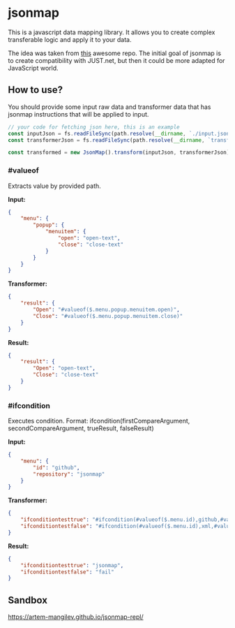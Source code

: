 # jsonmap

This is a javascript data mapping library. It allows you to create complex transferable logic and apply it to your data.

The idea was taken from [this](https://github.com/WorkMaze/JUST.net) awesome repo. The initial goal of jsonmap is to create
compatibility with JUST.net, but then it could be more adapted for JavaScript world.

## How to use?

You should provide some input raw data and transformer data that has jsonmap instructions that will be applied to input.

```js
// your code for fetching json here, this is an example
const inputJson = fs.readFileSync(path.resolve(__dirname, `./input.json`), 'utf-8')
const transformerJson = fs.readFileSync(path.resolve(__dirname, `transformer.json`), 'utf-8')

const transformed = new JsonMap().transform(inputJson, transformerJson)
```

### #valueof

Extracts value by provided path.

**Input:**
```json
{
	"menu": {
		"popup": {
			"menuitem": {
				"open": "open-text",
				"close": "close-text"
			}
		}
	}
}
```

**Transformer:**
```json
{
    "result": {
        "Open": "#valueof($.menu.popup.menuitem.open)",
        "Close": "#valueof($.menu.popup.menuitem.close)"
    }
}
```

**Result:**
```json
{
    "result": {
        "Open": "open-text",
        "Close": "close-text"
    }
}
```

### #ifcondition

Executes condition. Format: ifcondition(firstCompareArgument, secondCompareArgument, trueResult, falseResult)

**Input:**
```json
{
    "menu": {
        "id": "github",
        "repository": "jsonmap"
    }
}
```

**Transformer:**
```json
{
    "ifconditiontesttrue": "#ifcondition(#valueof($.menu.id),github,#valueof($.menu.repository),fail)",
    "ifconditiontestfalse": "#ifcondition(#valueof($.menu.id),xml,#valueof($.menu.repository),fail)"
}
```

**Result:**
```json
{
    "ifconditiontesttrue": "jsonmap",
    "ifconditiontestfalse": "fail"
}
```

## Sandbox

https://artem-mangilev.github.io/jsonmap-repl/
